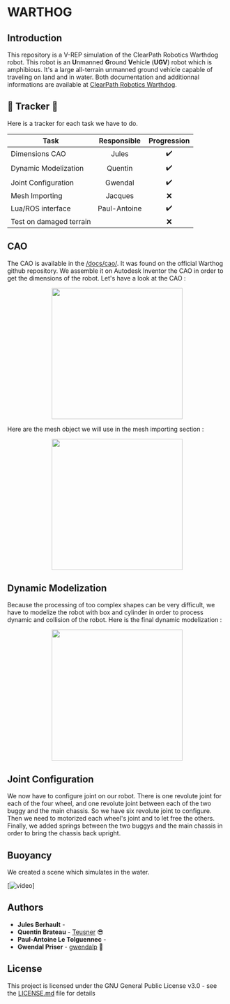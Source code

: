 # WARTHOG

## Introduction

This repository is a V-REP simulation of the ClearPath Robotics Warthdog robot. This robot is an **U**nmanned **G**round **V**ehicle (**UGV**)  robot which is amphibious. It's a large all-terrain unmanned ground vehicle capable of traveling on land and in water. Both documentation and additionnal informations are available at [ClearPath Robotics Warthdog](https://clearpathrobotics.com/warthog-unmanned-ground-vehicle-robot/).

## :barber: Tracker :barber:
Here is a tracker for each task we have to do.

| Task                   |Responsible | Progression      |
| -----------------------|:----------:|:----------------:|
| Dimensions CAO         |Jules       |:heavy_check_mark:|
| Dynamic Modelization   |Quentin     |:heavy_check_mark:|
| Joint Configuration    |Gwendal     |:heavy_check_mark:|
| Mesh Importing         |Jacques     |:x:               |
| Lua/ROS interface      |Paul-Antoine|:heavy_check_mark:|              |
| Test on damaged terrain|            |:x:               |


## CAO

The CAO is available in the [/docs/cao/](https://github.com/gwendalp/WARTHOG/tree/master/docs/cao). It was found on the official Warthog github repository. We assemble it on Autodesk Inventor the CAO in order to get the dimensions of the robot. Let's have a look at the CAO :

<p align="center">
    <img src="https://raw.githubusercontent.com/gwendalp/WARTHOG/master/docs/images/cao.png" width="300">
</p>

Here are the mesh object we will use in the mesh importing section :

<p align="center">
    <img src="https://raw.githubusercontent.com/gwendalp/WARTHOG/master/docs/images/mesh.png" width="300">
</p>

## Dynamic Modelization

Because the processing of too complex shapes can be very difficult, we have to modelize the robot with box and cylinder in order to process dynamic and collision of the robot. Here is the final dynamic modelization :

<p align="center">
    <img src="https://raw.githubusercontent.com/gwendalp/WARTHOG/master/docs/images/dynamic_modelization.png" width="300">
</p>

## Joint Configuration

We now have to configure joint on our robot. There is one revolute joint for each of the four wheel, and one revolute joint between each of the two buggy and the main chassis. So we have six revolute joint to configure. Then we need to motorized each wheel's joint and to let free the others. Finally, we added springs between the two buggys and the main chassis in order to bring the chassis back upright. 


## Buoyancy

We created a scene which simulates in the water. 

[![video](https://github.com/gwendalp/WARTHOG/blob/master/docs/images/buoyancy.gif)]

## Authors

* **Jules Berhault** - 
* **Quentin Brateau** -  [Teusner](https://github.com/Teusner) :sunglasses:
* **Paul-Antoine Le Tolguennec** - 
* **Gwendal Priser** - [gwendalp](https://github.com/gwendalp) :ocean:

## License

This project is licensed under the GNU General Public License v3.0 - see the [LICENSE.md](LICENSE.md) file for details


